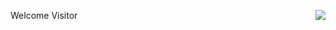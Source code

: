 Welcome Visitor <img align="right" src="https://visitor-badge.laobi.icu/badge?page_id=termaulmaul.termaulmaul" />


